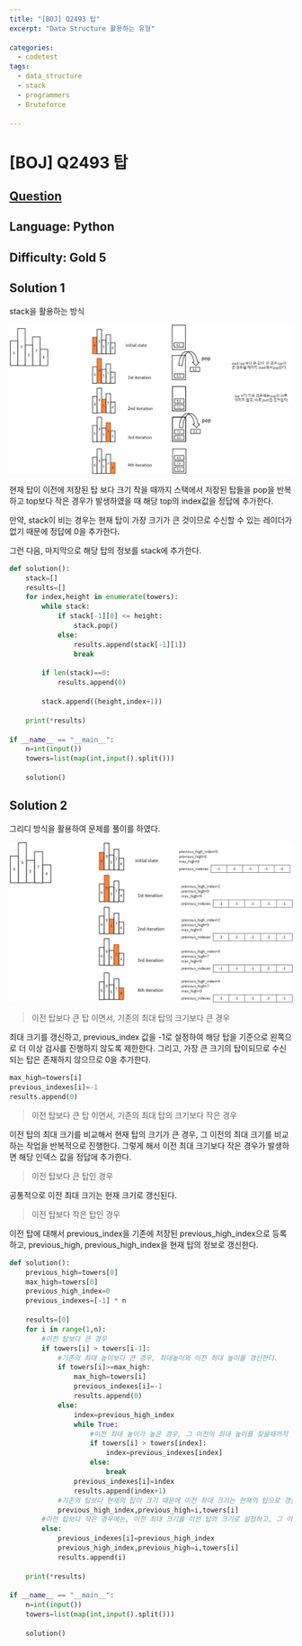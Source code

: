 ```yaml
---
title: "[BOJ] Q2493 탑"
excerpt: "Data Structure 활용하는 유형"

categories:
  - codetest
tags:
  - data_structure
  - stack
  - programmers
  - Bruteforce

---
```

# [BOJ] Q2493 탑
## [Question](https://www.acmicpc.net/problem/2493)
## Language: Python
## Difficulty: Gold 5

## Solution 1

stack을 활용하는 방식

![2493_stack](/assets/images/algorithm/2493_stack.jpg)

현재 탑이 이전에 저장된 탑 보다 크기 작을 때까지 스택에서 저장된 탑들을 pop을 반복하고 top보다 작은 경우가 발생하였을 때 해당 top의 index값을 정답에 추가한다.

만약, stack이 비는 경우는 현재 탑이 가장 크기가 큰 것이므로 수신할 수 있는 레이더가 없기 때문에 정답에 0을 추가한다. 

그런 다음, 마지막으로 해당 탑의 정보를 stack에 추가한다.

```python           
def solution():
    stack=[]
    results=[]
    for index,height in enumerate(towers):
        while stack:
            if stack[-1][0] <= height:
                stack.pop()
            else:
                results.append(stack[-1][1])
                break
         
        if len(stack)==0:
            results.append(0)
            
        stack.append((height,index+1))

    print(*results)

if __name__ == "__main__":
    n=int(input())
    towers=list(map(int,input().split()))

    solution()
```

## Solution 2 

그리디 방식을 활용하여 문제를 풀이를 하였다.

![2493_greedy](/assets/images/algorithm/2493_greedy.jpg)

> 이전 탑보다 큰 탑 이면서, 기존의 최대 탑의 크기보다 큰 경우

최대 크기를 갱신하고, previous_index 값을 -1로 설정하여 해당 탑을 기준으로 왼쪽으로 더 이상 검사를 진행하지 않도록 제한한다.
그리고, 가장 큰 크기의 탑이되므로 수신 되는 탑은 존재하지 않으므로 0을 추가한다.

```python
max_high=towers[i]
previous_indexes[i]=-1
results.append(0)
```

> 이전 탑보다 큰 탑 이면서, 기존의 최대 탑의 크기보다 작은 경우

이전 탑의 최대 크기를 비교해서 현재 탑의 크기가 큰 경우, 그 이전의 최대 크기를 비교하는 작업을 반복적으로 진행한다. 그렇게 해서 이전 최대 크기보다 작은 경우가 발생하면 해당 인덱스 값을 정답에 추가한다. 

> 이전 탑보다 큰 탑인 경우

공통적으로 이전 최대 크기는 현재 크기로 갱신된다.

> 이전 탑보다 작은 탑인 경우

이전 탑에 대해서 previous_index을 기존에 저장된 previous_high_index으로 등록하고, previous_high, previous_high_index을 현재 탑의 정보로 갱신한다.


```python
def solution():
    previous_high=towers[0]
    max_high=towers[0]
    previous_high_index=0
    previous_indexes=[-1] * n

    results=[0]
    for i in range(1,n):
        #이전 탑보다 큰 경우
        if towers[i] > towers[i-1]:
            #기존의 최대 높이보다 큰 경우, 최대높이와 이전 최대 높이를 갱신한다.
            if towers[i]>=max_high:
                max_high=towers[i]
                previous_indexes[i]=-1
                results.append(0)
            else:
                index=previous_high_index
                while True:
                    #이전 최대 높이가 높은 경우, 그 이전의 최대 높이를 찾을때까지 반복문을 수행해서 해당 인덱스를 previous_index으로 설정
                    if towers[i] > towers[index]:
                        index=previous_indexes[index]
                    else:
                        break
                previous_indexes[i]=index
                results.append(index+1)
            #기존의 탑보다 현재의 탑이 크기 때문에 이전 최대 크기는 현재의 탑으로 갱신된다.
            previous_high_index,previous_high=i,towers[i]
        #이전 탑보다 작은 경우에는, 이전 최대 크기를 이전 탑의 크기로 설정하고, 그 이전의 최고 크기와 연결해준다.
        else:
            previous_indexes[i]=previous_high_index
            previous_high_index,previous_high=i,towers[i]
            results.append(i) 

    print(*results)

if __name__ == "__main__":
    n=int(input())
    towers=list(map(int,input().split()))

    solution()
```

